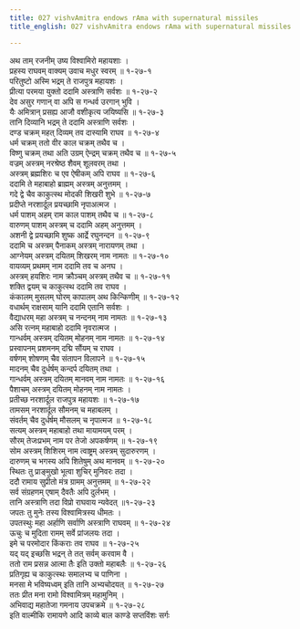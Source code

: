 ```yaml
---
title: 027 vishvAmitra endows rAma with supernatural missiles
title_english: 027 vishvAmitra endows rAma with supernatural missiles

---
```

अथ ताम् रजनीम् उष्य विश्वामिरो महायशाः ।  
प्रहस्य राघवम् वाक्यम् उवाच मधुर स्वरम् ॥ १-२७-१  
परितुष्टो अस्मि भद्रम् ते राजपुत्र महायशः ।  
प्रीत्या परमया युक्तो ददामि अस्त्राणि सर्वशः ॥ १-२७-२  
देव असुर गणान् वा अपि स गन्धर्व उरगान् भुवि ।  
यैः अमित्रान् प्रसह्य आजौ वशीकृत्य जयिष्यसि ॥ १-२७-३  
तानि दिव्यानि भद्रम् ते ददामि अस्त्राणि सर्वशः ।  
दण्ड चक्रम् महत् दिव्यम् तव दास्यामि राघव ॥ १-२७-४  
धर्म चक्रम् ततो वीर काल चक्रम् तथैव च ।  
विष्णु चक्रम् तथा अति उग्रम् ऐन्द्रम् चक्रम् तथैव च ॥ १-२७-५  
वज्रम् अस्त्रम् नरश्रेष्ठ शैवम् शूलवरम् तथा ।  
अस्त्रम् ब्रह्मशिरः च एव ऐषीकम् अपि राघव ॥ १-२७-६  
ददामि ते महाबाहो ब्राह्मम् अस्त्रम् अनुत्तमम् ।  
गदे द्वे चैव काकुत्स्थ मोदकी शिखरी शुभे ॥ १-२७-७  
प्रदीप्ते नरशार्दूल प्रयच्छामि नृपाअत्मज ।  
धर्म पाशम् अहम् राम काल पाशम् तथैव च ॥ १-२७-८  
वारुणम् पाशम् अस्त्रम् च ददामि अहम् अनुत्तमम् ।  
अशनी द्वे प्रयच्छामि शुष्क आर्द्रे रघुनन्दन ॥ १-२७-९  
ददामि च अस्त्रम् पैनाकम् अस्त्रम् नारायणम् तथा ।  
आग्नेयम् अस्त्रम् दयितम् शिखरम् नाम नामतः ॥ १-२७-१०  
वायव्यम् प्रथमम् नाम ददामि तव च अनघ ।  
अस्त्रम् हयशिरः नाम क्रौञ्चम् अस्त्रम् तथैव च ॥ १-२७-११  
शक्ति द्वयम् च काकुत्स्थ ददामि तव राघव ।  
कंकालम् मुसलम् घोरम् कापालम् अथ किन्किणीम् ॥ १-२७-१२  
वधार्थम् राक्षसाम् यानि ददामि एतानि सर्वशः ।  
वैद्याधरम् महा अस्त्रम् च नन्दनम् नाम नामतः ॥ १-२७-१३  
असि रत्नम् महाबाहो ददामि नृवरात्मज ।  
गान्धर्वम् अस्त्रम् दयितम् मोहनम् नाम नामतः ॥ १-२७-१४  
प्रस्वापनम् प्रशमनम् दद्मि सौंयम् च राघव ।  
वर्षणम् शोषणम् चैव संतापन विलापने ॥ १-२७-१५  
मादनम् चैव दुर्धर्षम् कन्दर्प दयितम् तथा ।  
गान्धर्वम् अस्त्रम् दयितम् मानवम् नाम नामतः ॥ १-२७-१६  
पैशाचम् अस्त्रम् दयितम् मोहनम् नाम नामतः ।  
प्रतीच्छ नरशार्दूल राजपुत्र महायशः ॥ १-२७-१७  
तामसम् नरशार्दूल सौमनम् च महाबलम् ।  
संवर्तम् चैव दुर्धर्षम् मौसलम् च नृपात्मज ॥ १-२७-१८  
सत्यम् अस्त्रम् महाबाहो तथा मायामयम् परम् ।  
सौरम् तेजःप्रभम् नाम पर तेजो अपकर्षणम् ॥ १-२७-१९  
सोम अस्त्रम् शिशिरम् नाम त्वाष्ट्रम् अस्त्रम् सुदारुरणम् ।  
दारुणम् च भगस्य अपि शितेषुम् अथ मानवम् ॥ १-२७-२०  
स्थितः तु प्राङ्मुखो भूत्वा शुचिर् मुनिवरः तदा ।  
ददौ रामाय सुप्रीतो मंत्र ग्रामम् अनुत्तमम् ॥ १-२७-२२  
सर्व संग्रहणम् एषाम् दैवतैः अपि दुर्लभम् ।  
तानि अस्त्राणि तदा विप्रो राघवाय न्यवेदत् ॥१-२७-२३  
जपतः तु मुनेः तस्य विश्वामित्रस्य धीमतः ।  
उपतस्थुः महा अर्हाणि सर्वाणि अस्त्राणि राघवम् ॥ १-२७-२४  
ऊचुः च मुदिता रामम् सर्वे प्रांजलयः तदा ।  
इमे च परमोदार किंकराः तव राघव ॥ १-२७-२५  
यद् यद् इच्छसि भद्रन् ते तत् सर्वम् करवाम वै ।  
ततो राम प्रसन्न आत्मा तैः इति उक्तो महाबलैः ॥ १-२७-२६  
प्रतिगृह्य च काकुत्स्थः समालभ्य च पाणिना ।  
मनसा मे भविष्यध्वम् इति तानि अभ्यचोदयत् ॥ १-२७-२७  
ततः प्रीत मना रामो विश्वामित्रम् महामुनिम् ।  
अभिवाद्य महातेजा गमनाय उपचक्रमे ॥ १-२७-२८  
इति वाल्मीकि रामायणे आदि काव्ये बाल काण्डे सप्तविंशः सर्गः